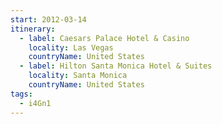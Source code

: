 ```yaml
---
start: 2012-03-14
itinerary:
  - label: Caesars Palace Hotel & Casino
    locality: Las Vegas
    countryName: United States
  - label: Hilton Santa Monica Hotel & Suites
    locality: Santa Monica
    countryName: United States
tags:
  - i4Gn1
---
```

